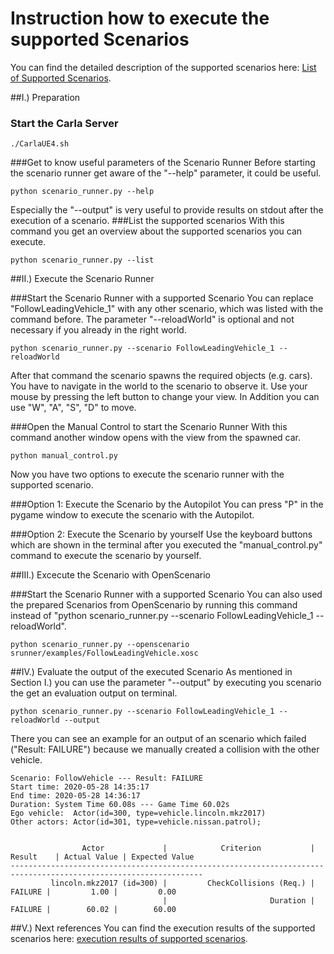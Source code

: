 # Instruction how to execute the supported Scenarios

You can find the detailed description of the supported scenarios here:
[List of Supported Scenarios](list_of_scenarios.md).

##I.) Preparation

### Start the Carla Server
```
./CarlaUE4.sh
```

###Get to know useful parameters of the Scenario Runner
Before starting the scenario runner get aware of the "--help" parameter, it could be useful.
```
python scenario_runner.py --help
```
Especially the "--output" is very useful to provide results on stdout after the execution of a scenario.
###List the supported scenarios
With this command you get an overview about the supported scenarios you can execute.
```
python scenario_runner.py --list
```

##II.) Execute the Scenario Runner

###Start the Scenario Runner with a supported Scenario
You can replace "FollowLeadingVehicle_1" with any other scenario, which was listed with the command before. The parameter "--reloadWorld" is optional and not necessary if you already in the right world.
```
python scenario_runner.py --scenario FollowLeadingVehicle_1 --reloadWorld
```

After that command the scenario spawns the required objects (e.g. cars). You have to navigate in the world to the scenario to observe it. Use your mouse by pressing the left button to change your view. In Addition you can use "W", "A", "S", "D" to move.

###Open the Manual Control to start the Scenario Runner
With this command another window opens with the view from the spawned car.
```
python manual_control.py
```
Now you have two options to execute the scenario runner with the supported scenario. 

###Option 1: Execute the Scenario by the Autopilot
You can press "P" in the pygame window to execute the scenario with the Autopilot.


###Option 2: Execute the Scenario by yourself
Use the keyboard buttons which are shown in the terminal after you executed the "manual_control.py" command to execute the scenario by yourself.


##III.) Excecute the Scenario with OpenScenario

###Start the Scenario Runner with a supported Scenario
You can also used the prepared Scenarios from OpenScenario by running this command instead of "python scenario_runner.py --scenario FollowLeadingVehicle_1 --reloadWorld".
```
python scenario_runner.py --openscenario srunner/examples/FollowLeadingVehicle.xosc
```


##IV.) Evaluate the output of the executed Scenario
As mentioned in Section I.) you can use the parameter "--output" by executing you scenario the get an evaluation output on terminal.
```
python scenario_runner.py --scenario FollowLeadingVehicle_1 --reloadWorld --output
```
There you can see an example for an output of an scenario which failed ("Result: FAILURE") because we manually created a collision with the other vehicle.
```
Scenario: FollowVehicle --- Result: FAILURE
Start time: 2020-05-28 14:35:17
End time: 2020-05-28 14:36:17
Duration: System Time 60.08s --- Game Time 60.02s
Ego vehicle:  Actor(id=300, type=vehicle.lincoln.mkz2017)
Other actors: Actor(id=301, type=vehicle.nissan.patrol); 


                Actor             |            Criterion           |   Result    | Actual Value | Expected Value 
-----------------------------------------------------------------------------------------------------------------
         lincoln.mkz2017 (id=300) |         CheckCollisions (Req.) |     FAILURE |         1.00 |         0.00 
                                  |                       Duration |     FAILURE |        60.02 |        60.00 
```

##V.) Next references
You can find the execution results of the supported scenarios here: 
[execution results of supported scenarios](execution_results_of_the_supported_scenarios.md).